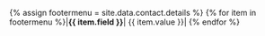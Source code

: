 {% assign footermenu = site.data.contact.details  %}
{% for item in footermenu %}|**{{ item.field }}**| {{ item.value }}|
{% endfor %}